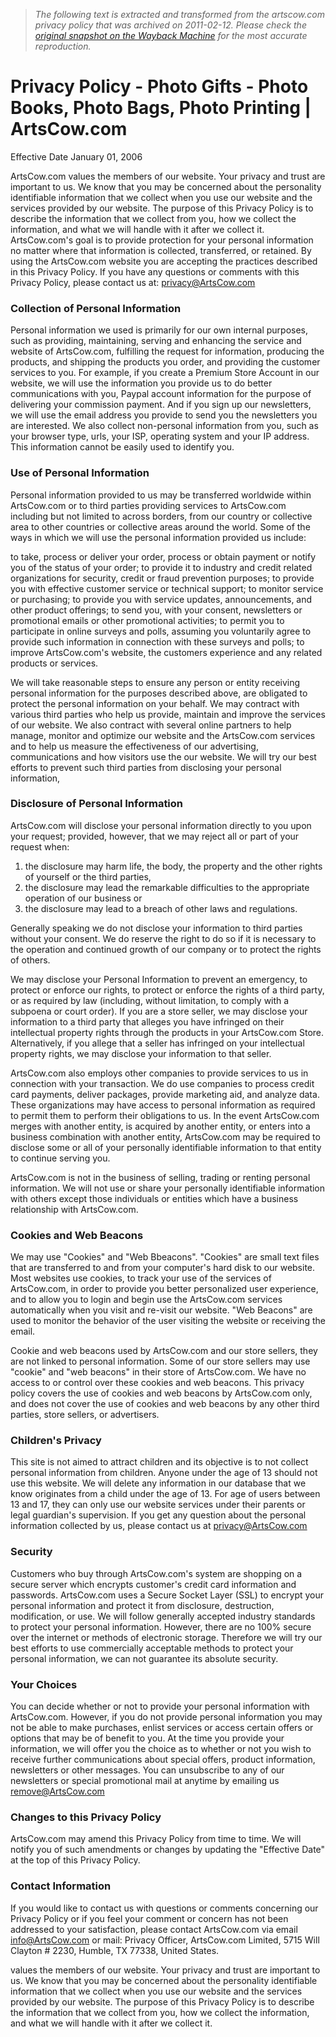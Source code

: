 > *The following text is extracted and transformed from the artscow.com privacy policy that was archived on 2011-02-12. Please check the [original snapshot on the Wayback Machine](https://web.archive.org/web/20110212220147id_/http%3A//www.artscow.com/privacy-policy.aspx) for the most accurate reproduction.*

# Privacy Policy - Photo Gifts - Photo Books, Photo Bags, Photo Printing | ArtsCow.com

Effective Date January 01, 2006

ArtsCow.com values the members of our website. Your privacy and trust are important to us. We know that you may be concerned about the personality identifiable information that we collect when you use our website and the services provided by our website. The purpose of this Privacy Policy is to describe the information that we collect from you, how we collect the information, and what we will handle with it after we collect it. ArtsCow.com's goal is to provide protection for your personal information no matter where that information is collected, transferred, or retained. By using the ArtsCow.com website you are accepting the practices described in this Privacy Policy. If you have any questions or comments with this Privacy Policy, please contact us at: privacy@ArtsCow.com

### Collection of Personal Information

Personal information we used is primarily for our own internal purposes, such as providing, maintaining, serving and enhancing the service and website of ArtsCow.com, fulfilling the request for information, producing the products, and shipping the products you order, and providing the customer services to you. For example, if you create a Premium Store Account in our website, we will use the information you provide us to do better communications with you, Paypal account information for the purpose of delivering your commission payment. And if you sign up our newsletters, we will use the email address you provide to send you the newsletters you are interested. We also collect non-personal information from you, such as your browser type, urls, your ISP, operating system and your IP address. This information cannot be easily used to identify you. 

### Use of Personal Information

Personal information provided to us may be transferred worldwide within ArtsCow.com or to third parties providing services to ArtsCow.com including but not limited to across borders, from our country or collective area to other countries or collective areas around the world. Some of the ways in which we will use the personal information provided us include: 

to take, process or deliver your order, process or obtain payment or notify you of the status of your order;  to provide it to industry and credit related organizations for security, credit or fraud prevention purposes;  to provide you with effective customer service or technical support;  to monitor service or purchasing;  to provide you with service updates, announcements, and other product offerings;  to send you, with your consent, newsletters or promotional emails or other promotional activities;  to permit you to participate in online surveys and polls, assuming you voluntarily agree to provide such information in connection with these surveys and polls;  to improve ArtsCow.com's website, the customers experience and any related products or services.  


We will take reasonable steps to ensure any person or entity receiving personal information for the purposes described above, are obligated to protect the personal information on your behalf. We may contract with various third parties who help us provide, maintain and improve the services of our website. We also contract with several online partners to help manage, monitor and optimize our website and the ArtsCow.com services and to help us measure the effectiveness of our advertising, communications and how visitors use the our website. We will try our best efforts to prevent such third parties from disclosing your personal information,

### Disclosure of Personal Information

ArtsCow.com will disclose your personal information directly to you upon your request; provided, however, that we may reject all or part of your request when: 

  1. the disclosure may harm life, the body, the property and the other rights of yourself or the third parties, 
  2. the disclosure may lead the remarkable difficulties to the appropriate operation of our business or 
  3. the disclosure may lead to a breach of other laws and regulations. 



Generally speaking we do not disclose your information to third parties without your consent. We do reserve the right to do so if it is necessary to the operation and continued growth of our company or to protect the rights of others. 

We may disclose your Personal Information to prevent an emergency, to protect or enforce our rights, to protect or enforce the rights of a third party, or as required by law (including, without limitation, to comply with a subpoena or court order). If you are a store seller, we may disclose your information to a third party that alleges you have infringed on their intellectual property rights through the products in your ArtsCow.com Store. Alternatively, if you allege that a seller has infringed on your intellectual property rights, we may disclose your information to that seller. 

ArtsCow.com also employs other companies to provide services to us in connection with your transaction. We do use companies to process credit card payments, deliver packages, provide marketing aid, and analyze data. These organizations may have access to personal information as required to permit them to perform their obligations to us. In the event ArtsCow.com merges with another entity, is acquired by another entity, or enters into a business combination with another entity, ArtsCow.com may be required to disclose some or all of your personally identifiable information to that entity to continue serving you. 

ArtsCow.com is not in the business of selling, trading or renting personal information. We will not use or share your personally identifiable information with others except those individuals or entities which have a business relationship with ArtsCow.com. 

### Cookies and Web Beacons

We may use "Cookies" and "Web Bbeacons". "Cookies" are small text files that are transferred to and from your computer's hard disk to our website. Most websites use cookies, to track your use of the services of ArtsCow.com, in order to provide you better personalized user experience, and to allow you to login and begin use the ArtsCow.com services automatically when you visit and re-visit our website. "Web Beacons" are used to monitor the behavior of the user visiting the website or receiving the email. 

Cookie and web beacons used by ArtsCow.com and our store sellers, they are not linked to personal information. Some of our store sellers may use "cookie" and "web beacons" in their store of ArtsCow.com. We have no access to or control over these cookies and web beacons. This privacy policy covers the use of cookies and web beacons by ArtsCow.com only, and does not cover the use of cookies and web beacons by any other third parties, store sellers, or advertisers.

### Children's Privacy

This site is not aimed to attract children and its objective is to not collect personal information from children. Anyone under the age of 13 should not use this website. We will delete any information in our database that we know originates from a child under the age of 13. For age of users between 13 and 17, they can only use our website services under their parents or legal guardian's supervision. If you get any question about the personal information collected by us, please contact us at privacy@ArtsCow.com

### Security

Customers who buy through ArtsCow.com's system are shopping on a secure server which encrypts customer's credit card information and passwords. ArtsCow.com uses a Secure Socket Layer (SSL) to encrypt your personal information and protect it from disclosure, destruction, modification, or use. We will follow generally accepted industry standards to protect your personal information. However, there are no 100% secure over the internet or methods of electronic storage. Therefore we will try our best efforts to use commercially acceptable methods to protect your personal information, we can not guarantee its absolute security.

### Your Choices

You can decide whether or not to provide your personal information with ArtsCow.com. However, if you do not provide personal information you may not be able to make purchases, enlist services or access certain offers or options that may be of benefit to you. At the time you provide your information, we will offer you the choice as to whether or not you wish to receive further communications about special offers, product information, newsletters or other messages. You can unsubscribe to any of our newsletters or special promotional mail at anytime by emailing us remove@ArtsCow.com 

### Changes to this Privacy Policy

ArtsCow.com may amend this Privacy Policy from time to time. We will notify you of such amendments or changes by updating the "Effective Date" at the top of this Privacy Policy. 

### Contact Information

If you would like to contact us with questions or comments concerning our Privacy Policy or if you feel your comment or concern has not been addressed to your satisfaction, please contact ArtsCow.com via email info@ArtsCow.com or mail: Privacy Officer, ArtsCow.com Limited, 5715 Will Clayton # 2230, Humble, TX 77338, United States.

values the members of our website. Your privacy and trust are important to us. We know that you may be concerned about the personality identifiable information that we collect when you use our website and the services provided by our website. The purpose of this Privacy Policy is to describe the information that we collect from you, how we collect the information, and what we will handle with it after we collect it. 
